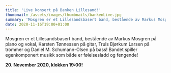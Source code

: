 ```yaml
---
title: 'Live konsert på Banken Lillesand!'
thumbnail: /assets/images/thumbnails/bankenLive.jpg
summary: 'Mosgren er et Lillesandsbasert band, bestående av Markus Mosgren på piano og vokal, Karsten Tønnessen på gitar, Truls Bjørkum Larsen på trommer og Daniel M. Schumann-Olsen på bass! Bandet spiller egenkomponert musikk som både er følelsesladd og fengende!'
date: 2020-11-16T19:00+01:00
---
```


Mosgren er et Lillesandsbasert band, bestående av Markus Mosgren på piano og vokal, Karsten Tønnessen på gitar, Truls Bjørkum Larsen på trommer og Daniel M. Schumann-Olsen på bass! Bandet spiller egenkomponert musikk som både er følelsesladd og fengende!

**20. November 2020, klokken 19:00!**
